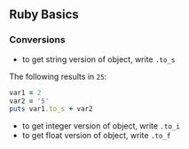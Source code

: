 ## Ruby Basics

### Conversions
- to get string version of object, write `.to_s` 

The following results in `25`:
```ruby
var1 = 2
var2 = '5'
puts var1.to_s + var2
```

- to get integer version of object, write `.to_i`
- to get float version of object, write `.to_f`

